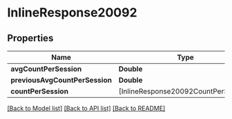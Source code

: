 # InlineResponse20092

## Properties
Name | Type | Description | Notes
------------ | ------------- | ------------- | -------------
**avgCountPerSession** | **Double** |  | [optional] 
**previousAvgCountPerSession** | **Double** |  | [optional] 
**countPerSession** | [InlineResponse20092CountPerSession] |  | [optional] 

[[Back to Model list]](../README.md#documentation-for-models) [[Back to API list]](../README.md#documentation-for-api-endpoints) [[Back to README]](../README.md)


